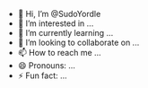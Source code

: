 - 👋 Hi, I’m @SudoYordle
- 👀 I’m interested in ...
- 🌱 I’m currently learning ...
- 💞️ I’m looking to collaborate on ...
- 📫 How to reach me ...
- 😄 Pronouns: ...
- ⚡ Fun fact: ...

<!---
SudoYordle/SudoYordle is a ✨ special ✨ repository because its `README.md` (this file) appears on your GitHub profile.
You can click the Preview link to take a look at your changes.
--->
